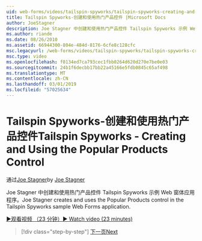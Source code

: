 ```yaml
---
uid: web-forms/videos/tailspin-spyworks/tailspin-spyworks-creating-and-using-the-popular-products-control
title: Tailspin Spyworks-创建和使用热门产品控件 |Microsoft Docs
author: JoeStagner
description: Joe Stagner 中创建和使用热门产品控件 Tailspin Spyworks 示例 Web 窗体应用程序。
ms.author: riande
ms.date: 08/26/2010
ms.assetid: 66944300-804e-484d-8176-6cfe8c128cfc
msc.legacyurl: /web-forms/videos/tailspin-spyworks/tailspin-spyworks-creating-and-using-the-popular-products-control
msc.type: video
ms.openlocfilehash: f0134ed7ca793cec1fbb0264d620d270e7be0e03
ms.sourcegitcommit: 24b1f6decbb17bb22a45166e5fdb0845c65af498
ms.translationtype: MT
ms.contentlocale: zh-CN
ms.lasthandoff: 03/01/2019
ms.locfileid: "57025634"
---
```

<a name="tailspin-spyworks---creating-and-using-the-popular-products-control"></a><span data-ttu-id="10149-103">Tailspin Spyworks-创建和使用热门产品控件</span><span class="sxs-lookup"><span data-stu-id="10149-103">Tailspin Spyworks - Creating and Using the Popular Products Control</span></span>
====================
<span data-ttu-id="10149-104">通过[Joe Stagner](https://github.com/JoeStagner)</span><span class="sxs-lookup"><span data-stu-id="10149-104">by [Joe Stagner](https://github.com/JoeStagner)</span></span>

<span data-ttu-id="10149-105">Joe Stagner 中创建和使用热门产品控件 Tailspin Spyworks 示例 Web 窗体应用程序。</span><span class="sxs-lookup"><span data-stu-id="10149-105">Joe Stagner creates and uses the Popular Products control in the Tailspin Spyworks sample Web Forms application.</span></span>

[<span data-ttu-id="10149-106">&#9654;观看视频 （23 分钟）</span><span class="sxs-lookup"><span data-stu-id="10149-106">&#9654; Watch video (23 minutes)</span></span>](https://channel9.msdn.com/Blogs/ASP-NET-Site-Videos/tailspin-spyworks-creating-and-using-the-popular-products-control)

> [!div class="step-by-step"]
> [<span data-ttu-id="10149-107">下一页</span><span class="sxs-lookup"><span data-stu-id="10149-107">Next</span></span>](tailspin-spyworks-implementing-and-using-the-also-purchased-control.md)
